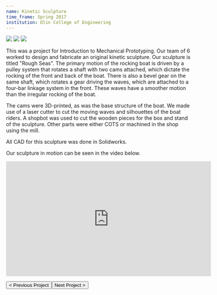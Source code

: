```yaml
---
name: Kinetic Sculpture
time_frame: Spring 2017
institution: Olin College of Engineering
---
```

<div class="oohbaby">
  <img class="posterboy myImages" id="myImg" src="/imgs/kinetic_2.PNG">
  <img class="posterboy myImages" id="myImg" src="/imgs/kinetic_3.PNG">
  <img class="posterboy myImages" id="myImg" src="/imgs/kinetic_1.JPG">
</div>

This was a project for Introduction to Mechanical Prototyping. Our team of 6 worked to design and fabricate an original kinetic sculpture. Our sculpture is titled "Rough Seas". The primary motion of the rocking boat is driven by a pulley system that rotates a shaft with two cams attached, which dictate the rocking of the front and back of the boat. There is also a bevel gear on the same shaft, which rotates a gear driving the waves, which are attached to a four-bar linkage system in the front. These waves have a smoother motion than the irregular rocking of the boat.

The cams were 3D-printed, as was the base structure of the boat. We made use of a laser cutter to cut the moving waves and silhouettes of the boat riders. A shopbot was used to cut the wooden pieces for the box and stand of the sculpture. Other parts were either COTS or machined in the shop using the mill.

All CAD for this sculpture was done in Solidworks.

Our sculpture in motion can be seen in the video below.

<div class="video">
  <iframe width="560" height="315" src="https://www.youtube.com/embed/zGNJS_HL5ls?rel=0" frameborder="0" allow="accelerometer; autoplay; encrypted-media; gyroscope; picture-in-picture" allowfullscreen></iframe>
</div>

<button class="prev" onclick="window.location.href = '/projects/6s_origami_glider.html';"> < Previous Project</button><button class="next" onclick="window.location.href = '/projects/8_color_sensor.html';">Next Project > </button>
